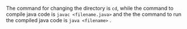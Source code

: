 The command for changing the directory is `cd`, while the command to compile java code is `javac <filename.java>` and the the command to run the compiled java code is `java <filename>` .
